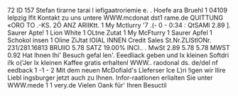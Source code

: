 72 ID 157 Stefan tirarne tarai l iefigaatroriemie e. . Hoefe ara Bruehl 1 04109 lelpzig Ifit Kontakt zu uns untere WWW.mcdonat dst1 rame.de QUITTUNG «ORO TO .-KS. 2Ö ANZ ARlIKtt. 1 My Mctlurry '7 .(- 0 - 0:34 : QtSAMl 2.89 ]. Saurer Apte! 1 Lion White 1 OLtne Zutat 1 My McFturry 1 Saurer Apfel 1 Schokol insen 1 Oline ZiJtat lOlAL INNEN Credit Sales St.Nr.ZLIStlONr. 231/281.16813 BRUllO 5.78 SATZ 19.00% INCl.. . MwSt 2.89 5.78 5.78 MWST 0.92 Hat Ihnen Ihi' Besuch gefal len'. Eeedliack geben und Ix kleinen Softdri i!k o('Jer Ix kleinen Kaffee gratis erhaltenl WWW.. raodonal ds. de/del nf eedback 1 -1 - 2 Mit dem neuen McDofiald's Lleferser lce L)ri !igen wir Ilire Liebl ingsburger jetzt auch zu Ihnen. Infor-raatlonen erlialten Sie unter WWW.mede 1 1 very.de Vielen Oank für' Ihren Besuctil